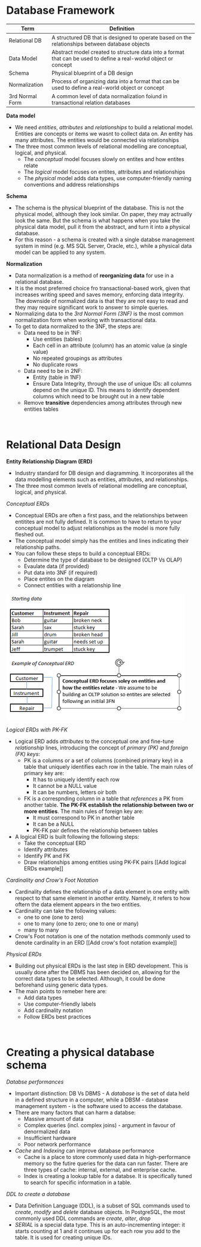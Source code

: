 
# Database Framework 

| Term | Definition |
| -------- | ------- |
| Relational DB | A structured DB that is designed to operate based on the relationships between database objects |
| Data Model | Abstract model created to structure data into a format that can be used to define a real-workd object or concept|
| Schema | Physical blueprint of a DB design |
| Normalization | Process of organizing data into a format that can be used to define a real-world object or concept |
| 3rd Normal Form | A common level of data normalization foiund in transactional relation databases | 

**Data model**
* We need *entities*, *attributes* and *relationships* to build a relational model. Entities are concepts or items we wasnt to collect data on. An entity has many attributes. The entities would be connected via relationships
* The three most common levels of relational modelling are conceptual, logical, and physical.
  * The *conceptual* model focuses slowly on entites and how entites relate
  * The *logical* model focuses on entites, attributes and relationships
  * The *physical* model adds data types, use computer-friendly naming conventions and address relationships

 **Schema**
 * The schema is the physical blueprint of the database. This is not the physical model, although they look similar. On paper, they may actrually look the same. But the schema is what happens when you take the physical data model,
   pull it from the abstract, and turn it into a physical database.
 * For this reason - a schema is created with a single databse management system in mind (e.g. MS SQL Server, Oracle, etc.), while a physical data model can be applied to any system.

**Normalization**
* Data normalization is a method of **reorganizing data** for use in a relational database.
* It is the most preferred choice fro transactional-based work, given that increases writing speed and saves memory, enforcing data integrity. The downside of normalized data is that they are not easy to read and they may require significant work to answer to simple queries.
* Normalizing data to the *3rd Normal Form (3NF)* is the most common normalization form when working with transactional data.
* To get to data normalized to the 3NF, the steps are:
  *  Data need to be in 1NF:
     *  Use entities (tables)
     *  Each cell in an attribute (column) has an atomic value (a single value)
     *  No repeated groupings as attributes
     *  No duplicate rows 
  *  Data need to be in 2NF:
     *  Entity (table in 1NF)
     *  Ensure Data Integrity, through the use of unique IDs: all columns depend on the unique ID. This means to identify dependent columns which need to be brought out in a new table
  * Remove **transitive** dependencies among attributes through new entities tables

<p> <br>

# Relational Data Design 

**Entity Relationship Diagram (ERD)** 
* Industry standard for DB design and diagramming. It incorporates all the data modelling elements such as entities, attributes, and relationships.
* The three most common levels of relational modelling are conceptual, logical, and physical.

*Conceptual ERDs*
* Conceptual ERDs are often a first pass, and the relationships between entitites are not fully defined. It is common to have to return to your conceptual model to adjust relationships as the model is more fully fleshed out.
* The conceptual model simply has the entities and lines indicating their relationship paths.
* You can follow these steps to build a conceptual ERDs:
  * Determine the type of database to be designed (OLTP Vs OLAP)
  * Evaulate data (if provided)
  * Put data into 3NF (if required)
  * Place entites on the diagram
  * Connect entities with a relationship line

![GitHub Logo](img/conceptual_ERD.PNG)

*Logical ERDs with PK-FK*
* Logical ERD adds *attributes* to the conceptual one and fine-tune *relationship* lines, introducing the concept of *primary (PK)* and *foreign (FK) keys*:
  * PK is a columns or a set of columns (combined primary key) in a table that uniquely identifies each row in the table. The main rules of primary key are:
    * It has to uniquely identify each row
    * It cannot be a NULL value
    * It can be numbers, letters oir both
  * FK is a correspnding column in a table that *references* a PK from another table. **The PK-FK establish the relationship between two or more entities**. The main rules of foreign key are:
    * It must correspond to PK in another table
    * It can be a NULL 
    * PK-FK pair defines the relationship between tables
* A logical ERD is built following the following steps:
  * Take the conceptual ERD
  * Identify attributes
  * Identify PK and FK
  * Draw relationships among entities using PK-FK pairs
  [[Add logical ERDs example]] 

*Cardinality and Crow's Foot Notation*
* Cardinality defines the relationship of a data element in one entity with respect to that same element in another entity. Namely, it refers to how oftern the data element appears in the two entities.
* Cardinality can take the following values:
  *  one to one (one to zero)
  *  one to many (one to zero; one to one or many)
  *  many to many
* Crow's Foot notation is one of the notation methods commonly used to denote cardinality in an ERD
[[Add crow's foot notation example]]

*Physical ERDs*
* Building out physical ERDs is the last step in ERD development. This is usually done after the DBMS has been decided on, allowing for the correct data types to be selected. Although, it could be done beforehand using generic data types.
* The main points to remeber here are:
  * Add data types
  * Use computer-friendly labels
  * Add cardinality notation
  * Follow ERDs best practices 

<p> <br>

# Creating a physical database schema 

*Databse performances*
* Important distinction: DB Vs DBMS - A *database* is the set of data held in a defined structure in a computer, while a DBSM - database management system - is the software used to access the database.
* There are many factors that can harm a databse:
  *  Massive amount of data
  *  Complex queries (incl. complex joins) - argument in favour of denormalized data 
  *  Insufficient hardware
  *  Poor network performance
* *Cache* and *Indexing* can improve database performance
  * Cache is a place to store commonly used data in high-performance memory so the futire queries for the data can run faster. There are three types of cache: internal, external, and enterprise cache.
  * Index is creating a lookup table for a databse. It is specifically tuned to search for specific information in a table. 

*DDL to create a database*
* Data Definition Language (DDL), is a subset of SQL commands used to *create*, *modify* and *delete* database objects. In PostgreSQL, the most commonly used DDL commands are *create*, *alter*, *drop*
* *SERIAL* is a special data type. This is an auto-incrementing integer: it starts counting at 1 and it continues up for each row you add to the table. It is used for creating unique IDs.






